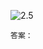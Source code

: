 ![2.5](https://images.gitee.com/uploads/images/2021/0416/155112_1d072085_1720749.png "2.5.png")

`答案：
`